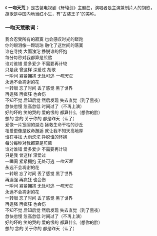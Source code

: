 

《 **一吻天荒** 》是古装电视剧《轩辕剑》主题曲，演唱者是主演兼制片人的胡歌，胡歌是中国内地当红小生，有“古装王子”的美称。

### 一吻天荒歌词：

我会忍受所有的寂寞 也会感叹时光的蹉跎  
你的眼泪像一颗琥珀 融化了这世间的落寞  
谁在寻找 大雨滂沱 挣脱谁的怀抱  
每分每秒对我都算是煎熬  
谁对谁错 爱多爱少 不需要再计较  
只是我 曾这样 深爱过 胡歌  
一瞬间 紧紧拥抱 无处可逃 _一吻天荒_  
永远不会凋谢的花  
一转眼 忘了时间 丢了感觉 黑了世界  
再逞强 再疯狂 也会伤  
不知不觉 后知后觉 然后发现 失去直觉（到了黑夜）  
忽快忽慢 忽高忽低 时间过了（不再上演）  
好的坏的 笑的哭的 爱的恨的 都算什么（想你的脸）  
想的 念的 关于你的 都是昨天（认了）  
爱像一片宽阔的湖泊 拯救生命干枯的沙丘  
相爱更像是致命邂逅 就让我不知天高地厚  
谁在寻找 大雨滂沱 挣脱谁的怀抱  
每分每秒对我都算是煎熬  
谁对谁错 爱多爱少 不需要再计较  
只是我 曾这样 深爱过  
一瞬间 紧紧拥抱 无处可逃 _一吻天荒_  
永远不会凋谢的花  
一转眼 忘了时间 丢了感觉 黑了世界  
再逞强 再疯狂 也会伤  
一瞬间 紧紧拥抱 无处可逃 _一吻天荒_  
永远不会凋谢的花  
一转眼 忘了时间 丢了感觉 黑了世界  
再逞强 再疯狂 也会伤  
不知不觉 后知后觉 然后发现 失去直觉（到了黑夜）  
忽快忽慢 忽高忽低 时间过了（不再上演）  
好的坏的 笑的哭的 爱的恨的 都算什么（想你的脸）  
想的 念的 关于你的 都是昨天（认了）

